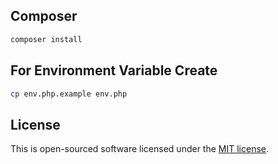 ## Composer

```bash
composer install
```

## For Environment Variable Create

```bash
cp env.php.example env.php
```

## License

This is open-sourced software licensed under the [MIT license](https://opensource.org/licenses/MIT).
